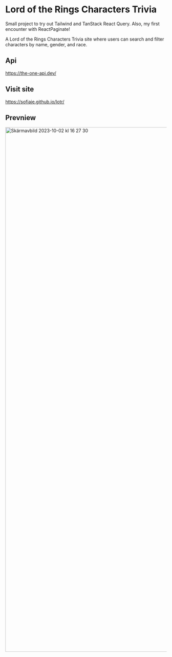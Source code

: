 # Lord of the Rings Characters Trivia

Small project to try out Tailwind and TanStack React Query. Also, my first encounter with ReactPaginate! 

A Lord of the Rings Characters Trivia site where users can search and filter characters by name, gender, and race.


## Api
https://the-one-api.dev/

## Visit site 
https://sofiaje.github.io/lotr/

## Prevniew
<img width="1634" alt="Skärmavbild 2023-10-02 kl  16 27 30" src="https://github.com/sofiaje/lotr/assets/113875885/48ab6c35-8ac8-434a-8d93-520baae1e73b">
